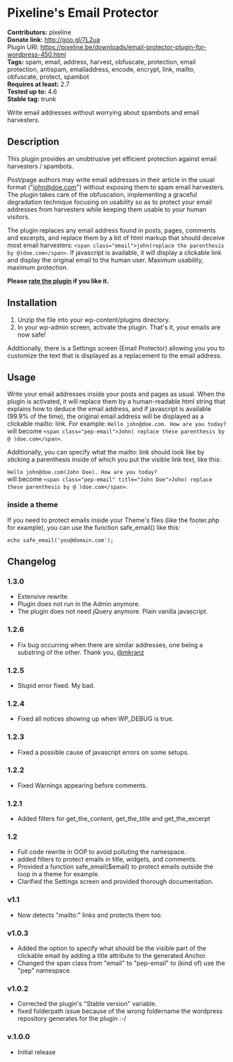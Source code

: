 # Pixeline's Email Protector 
**Contributors:** pixeline  
**Donate link:** http://goo.gl/7L2ua  
Plugin URI: https://pixeline.be/downloads/email-protector-plugin-for-wordpress-450.html  
**Tags:** spam, email, address, harvest, obfuscate, protection, email protection, antispam, emailaddress, encode, encrypt, link, mailto, obfuscate, protect, spambot  
**Requires at least:** 2.7  
**Tested up to:** 4.6  
**Stable tag:** trunk  

Write email addresses without worrying about spambots and email harvesters.


## Description 

This plugin provides an unobtrusive yet efficient protection against email harvesters / spambots.

Post/page authors may write email addresses in their article in the usual format ("john@doe.com") without exposing them to spam email harvesters. The plugin takes care of the obfuscation, implementing a graceful degradation technique focusing on usability so as to protect your email addresses from harvesters while keeping them usable to your human visitors.

The plugin replaces any email address found in posts, pages, comments and excerpts, and replace them by a bit of html markup that should deceive most email harvesters: `<span class="email">john(replace the parenthesis by @)doe.com</span>`. 
If javascript is available, it will display a clickable link and display the original email to the human user. Maximum usability, maximum protection.

<strong>Please <a href="http://wordpress.org/extend/plugins/pixelines-email-protector/">rate the plugin</a> if you like it.</strong>


## Installation 

1. Unzip the file into your wp-content/plugins directory. 
2. In your wp-admin screen, activate the plugin. That's it, your emails are now safe!

Additionally, there is a Settings screen (Email Protector) allowing you  you to customize the text that is displayed as a replacement to the email address.


## Usage 

Write your email addresses inside your posts and pages as usual. When the plugin is activated, it will replace them by a human-readable html string that explains how to deduce the email address, and if javascript is available (99.9% of the time), the original email address will be displayed as a clickable mailto: link. For example: 
`Hello john@doe.com. How are you today?` 
will become 
`<span class="pep-email">John( replace these parenthesis by @ )doe.com</span>`.

Additionally, you can specify what the mailto: link should look like by sticking a parenthesis inside of which you put the visible link text, like this:

`Hello john@doe.com(John Doe). How are you today?`  
will become 
`<span class="pep-email" title="John Doe">John( replace these parenthesis by @ )doe.com</span>`.


### inside a theme 
If you need to protect emails inside your Theme's files (like the footer.php for example), you can use the function safe_email() like this:

` echo safe_email('you@domain.com'); `


## Changelog 


### 1.3.0 
- Extensive rewrite.
- Plugin does not run in the Admin anymore.
- The plugin does not need jQuery anymore. Plain vanilla javascript.


### 1.2.6 
- Fix bug occurring when there are similar addresses, one being a substring of the other. Thank you, [@mkranz](https://wordpress.org/support/profile/mkranz)


### 1.2.5 
- Stupid error fixed. My bad.


### 1.2.4 
- Fixed all notices showing up when WP_DEBUG is true.


### 1.2.3 
- Fixed a possible cause of javascript errors on some setups.


### 1.2.2 
- Fixed Warnings appearing before comments.


### 1.2.1 
- Added filters for get_the_content, get_the_title and get_the_excerpt


### 1.2 
- Full code rewrite in OOP to avoid polluting the namespace.
- added filters to protect emails in title, widgets, and comments.
- Provided a function safe_email($email) to protect emails outside the loop in a theme for example.
- Clarified the Settings screen and provided thorough documentation.


### v1.1 
- Now detects "mailto:" links and protects them too.


### v1.0.3 
- Added the option to specify what should be the visible part of the clickable email by adding a title attribute to the generated Anchor.
- Changed the span class from "email" to "pep-email" to (kind of) use the "pep" namespace.


### v1.0.2 
- Corrected the plugin's "Stable version" variable.
- fixed folderpath issue because of the wrong foldername the wordpress repository generates for the plugin :-/


### v.1.0.0 
- Initial release
